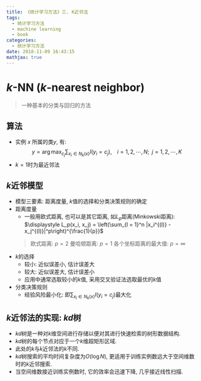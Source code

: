 ```yaml
---
title: 《统计学习方法》三. K近邻法
tags:
  - 统计学习方法
  - machine learning
  - book
categories:
  - 统计学习方法
date: 2018-11-09 16:43:15
mathjax: true
---
```


$k$-NN ($k$-nearest neighbor)
==============
> 一种基本的分类与回归的方法


## 算法
+ 实例 $x$ 所属的类$y$, 有: 
$$\displaystyle y = \arg\max_{c_j}\sum_{x_i \in N_k(x)} I(y_i = c_j), \;\;\;\; i = 1,2,\cdots ,N; \;\; j=1,2,\cdots ,K$$
+ $k=1$时为最近邻法

## $k$近邻模型
+ 模型三要素: 距离度量, $k$值的选择和分类决策规则的确定
+ 距离度量
  + 一般用欧式距离, 也可以是其它距离, 如$L_p$距离(Minkowski距离): $\displaystyle L_p(x_i, x_j) = \left(\sum_{l = 1}^n |x_i^{(l)} - x_j^{(l)}|^p\right)^{\frac{1}{p}}$
  > 欧式距离: $p=2$
  > 曼哈顿距离: $p=1$
  > 各个坐标距离的最大值: $p=\infty$
+ $k$的选择
  + 较小: 近似误差小, 估计误差大
  + 较大: 近似误差大, 估计误差小
  + 应用中通常选取较小的$k$值, 采用交叉验证法选取最优的$k$值
+ 分类决策规则
  + 经验风险最小化: 即$\displaystyle \sum_{x_i \in N_k(x)} I(y_i = c_j)$最大化

## $k$近邻法的实现: $kd$树
+ $kd$树是一种对$k$维空间进行存储以便对其进行快速检索的树形数据结构.
+ $kd$树的每个节点对应于一个$k$维超矩形区域.
+ 此处的$k$与$k$近邻法的$k$不同.
+ $kd$树搜索的平均时间复杂度为$O(\log N)$, 更适用于训练实例数远大于空间维数时的$k$近邻搜索.
+ 当空间维数接近训练实例数时, 它的效率会迅速下降, 几乎接近线性扫描.

